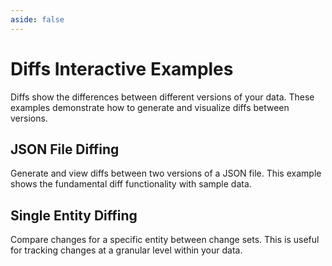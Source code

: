 ```yaml
---
aside: false
---
```


# Diffs Interactive Examples

Diffs show the differences between different versions of your data. These examples demonstrate how to generate and visualize diffs between versions.

## JSON File Diffing

Generate and view diffs between two versions of a JSON file. This example shows the fundamental diff functionality with sample data.

<LixSandpack feature="diffs" example="diffs-json-file" height="800px" fullWidth />

## Single Entity Diffing

Compare changes for a specific entity between change sets. This is useful for tracking changes at a granular level within your data.

<LixSandpack feature="diffs" example="diffs-single-entity" height="800px" fullWidth />